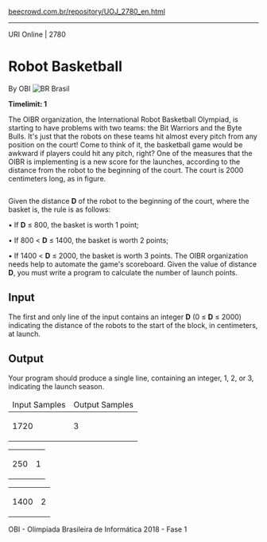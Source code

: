 <p><a href="https://www.beecrowd.com.br/repository/UOJ_2780_en.html">beecrowd.com.br/repository/UOJ_2780_en.html</a></p><hr>
<div>
  <span>URI Online | 2780</span>
  <h1>Robot Basketball</h1>
  <div>
    <p>By OBI <img src="https://resources.beecrowd.com.br/gallery/images/flags/br.gif" alt="BR"> Brasil</p>
  </div>
  <strong>Timelimit: 1</strong>
</div>
<div>
<div>
  <p>The OIBR organization, the International Robot Basketball Olympiad, is starting to have problems with two teams: the Bit Warriors and the Byte Bulls. It's just that the robots on these teams hit almost every pitch from any position on the court! Come to think of it, the basketball game would be awkward if players could hit any pitch, right? One of the measures that the OIBR is implementing is a new score for the launches, according to the distance from the robot to the beginning of the court. The court is 2000 centimeters long, as in figure.</p>
  <p><img src="https://resources.beecrowd.com.br/gallery/images/problems/UOJ_2780.png" alt=""></p>
  <p>Given the distance <strong>D</strong> of the robot to the beginning of the court, where the basket is, the rule is as follows:</p>
  <p>• If <strong>D</strong> ≤ 800, the basket is worth 1 point;</p>
  <p>• If 800 &lt; <strong>D</strong> ≤ 1400, the basket is worth 2 points;</p>
  <p>• If 1400 &lt; <strong>D</strong> ≤ 2000, the basket is worth 3 points. The OIBR organization needs help to automate the game's scoreboard. Given the value of distance <strong>D</strong>, you must write a program to calculate the number of launch points.</p>
</div>
<h2>Input</h2>
<div>
  <p>The first and only line of the input contains an integer <strong>D</strong> (0 ≤ <strong>D</strong> ≤ 2000) indicating the distance of the robots to the start of the block, in centimeters, at launch.</p>
</div>
<h2>Output</h2>
<div>
  <p>Your program should produce a single line, containing an integer, 1, 2, or 3, indicating the launch season.</p>
</div>
<div></div>
<table>
  <thead>
    <tr>
      <td>Input Samples</td>
      <td>Output Samples</td>
    </tr>
  </thead>
  <tbody>
    <tr>
      <td>
        <p>1720</p>
      </td>
      <td>
        <p>3</p>
      </td>
    </tr>
  </tbody>
</table>
<div></div>
<table>
  <thead>
  </thead>
  <tbody>
    <tr>
      <td>
        <p>250</p>
      </td>
      <td>
        <p>1</p>
      </td>
    </tr>
  </tbody>
</table>
<div></div>
  <table>
    <thead>
    </thead>
    <tbody>
      <tr>
        <td>
          <p>1400</p>
        </td>
        <td>
          <p>2</p>
        </td>
      </tr>
    </tbody>
  </table>
  <p>
  OBI - Olimpíada Brasileira de Informática 2018 - Fase 1</p>
</div>